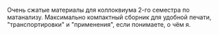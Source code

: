 Очень сжатые материалы для коллоквиума 2-го семестра по матанализу. 
Максимально компактный сборник для удобной печати, "транспортировки" и "применения", если понимаете, о чём я.
